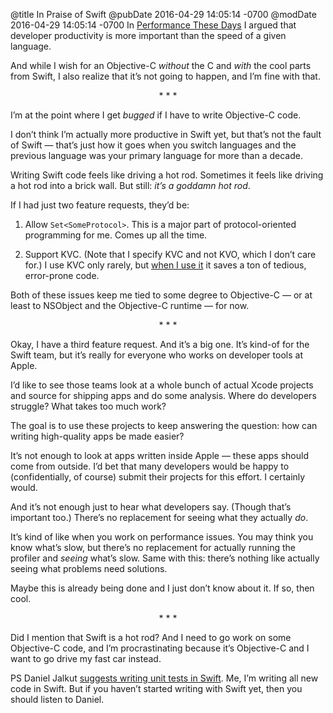 @title In Praise of Swift
@pubDate 2016-04-29 14:05:14 -0700
@modDate 2016-04-29 14:05:14 -0700
In [Performance These Days](http://inessential.com/2016/04/21/performance_these_days) I argued that developer productivity is more important than the speed of a given language.

And while I wish for an Objective-C *without* the C and *with* the cool parts from Swift, I also realize that it’s not going to happen, and I’m fine with that.

<p style="text-align:center">* * *</p>

I’m at the point where I get *bugged* if I have to write Objective-C code.

I don’t think I’m actually more productive in Swift yet, but that’s not the fault of Swift — that’s just how it goes when you switch languages and the previous language was your primary language for more than a decade.

Writing Swift code feels like driving a hot rod. Sometimes it feels like driving a hot rod into a brick wall. But still: <em>it’s a goddamn hot rod</em>.

If I had just two feature requests, they’d be:

1. Allow `Set<SomeProtocol>`. This is a major part of protocol-oriented programming for me. Comes up all the time.

2. Support KVC. (Note that I specify KVC and not KVO, which I don’t care for.) I use KVC only rarely, but <a href="https://gist.github.com/brentsimmons/47fa9c49cf4efb8e024541d651b6ebd2">when I use it</a> it saves a ton of tedious, error-prone code.

Both of these issues keep me tied to some degree to Objective-C — or at least to NSObject and the Objective-C runtime — for now.

<p style="text-align:center">* * *</p>

Okay, I have a third feature request. And it’s a big one. It’s kind-of for the Swift team, but it’s really for everyone who works on developer tools at Apple.

I’d like to see those teams look at a whole bunch of actual Xcode projects and source for shipping apps and do some analysis. Where do developers struggle? What takes too much work?

The goal is to use these projects to keep answering the question: how can writing high-quality apps be made easier?

It’s not enough to look at apps written inside Apple — these apps should come from outside. I’d bet that many developers would be happy to (confidentially, of course) submit their projects for this effort. I certainly would.

And it’s not enough just to hear what developers say. (Though that’s important too.) There’s no replacement for seeing what they actually *do*.

It’s kind of like when you work on performance issues. You may think you know what’s slow, but there’s no replacement for actually running the profiler and *seeing* what’s slow. Same with this: there’s nothing like actually seeing what problems need solutions.

Maybe this is already being done and I just don’t know about it. If so, then cool.

<p style="text-align:center">* * *</p>

Did I mention that Swift is a hot rod? And I need to go work on some Objective-C code, and I’m procrastinating because it’s Objective-C and I want to go drive my fast car instead.

PS Daniel Jalkut <a href="http://indiestack.com/2016/04/test-with-swift/">suggests writing unit tests in Swift</a>. Me, I’m writing all new code in Swift. But if you haven’t started writing with Swift yet, then you should listen to Daniel.

